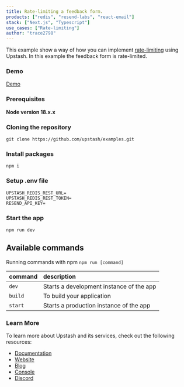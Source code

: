```yaml
---
title: Rate-limiting a feedback form.
products: ["redis", "resend-labs", "react-email"]
stack: ["Next.js", "Typescript"]
use_cases: ["Rate-limiting"]
author: "trace2798"
---
```


This example show a way of how you can implement [rate-limiting](https://github.com/upstash/ratelimit) using Upstash. In this example the feedback form is rate-limited.

### Demo

[Demo]()

### Prerequisites

**Node version 18.x.x**

### Cloning the repository

```shell
git clone https://github.com/upstash/examples.git
```

### Install packages

```shell
npm i
```

### Setup .env file

```
UPSTASH_REDIS_REST_URL=
UPSTASH_REDIS_REST_TOKEN=
RESEND_API_KEY=

```

### Start the app

```shell
npm run dev
```

## Available commands

Running commands with npm `npm run [command]`

| command | description                              |
| :------ | :--------------------------------------- |
| `dev`   | Starts a development instance of the app |
| `build` | To build your application                |
| `start` | Starts a production instance of the app  |

### Learn More

To learn more about Upstash and its services, check out the following resources:

- [Documentation](https://docs.upstash.com)
- [Website](https://upstash.com)
- [Blog](https://upstash.com/blog)
- [Console](https://console.upstash.com)
- [Discord](https://upstash.com/discord)
